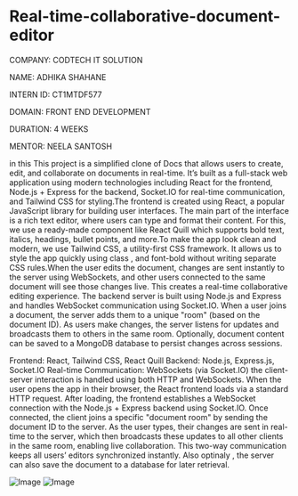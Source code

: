 # Real-time-collaborative-document-editor

COMPANY: CODTECH IT SOLUTION

NAME: ADHIKA SHAHANE

INTERN ID: CT1MTDF577

DOMAIN: FRONT END DEVELOPMENT

DURATION: 4 WEEKS

MENTOR: NEELA SANTOSH

in this This project is a simplified clone of  Docs that allows users to create, edit, and collaborate on documents in real-time. It’s built as a full-stack web application using modern technologies including React for the frontend, Node.js + Express for the backend, Socket.IO for real-time communication, and Tailwind CSS for styling.The frontend is created using React, a popular JavaScript library for building user interfaces. The main part of the interface is a rich text editor, where users can type and format their content. For this, we use a ready-made component like React Quill which supports bold text, italics, headings, bullet points, and more.To make the app look clean and modern, we use Tailwind CSS, a utility-first CSS framework. It allows us to style the app quickly using class , and font-bold without writing separate CSS rules.When the user edits the document, changes are sent instantly to the server using WebSockets, and other users connected to the same document will see those changes live. This creates a real-time collaborative editing experience.
The backend server is built using Node.js and Express and handles WebSocket communication using Socket.IO.
When a user joins a document, the server adds them to a unique "room" (based on the document ID).
As users make changes, the server listens for updates and broadcasts them to others in the same room.
Optionally, document content can be saved to a MongoDB database to persist changes across sessions.

Frontend: React, Tailwind CSS, React Quill
Backend: Node.js, Express.js, Socket.IO
Real-time Communication: WebSockets (via Socket.IO)
the client-server interaction is handled using both HTTP and WebSockets. When the user opens the app in their browser, the React frontend loads via a standard HTTP request. After loading, the frontend establishes a WebSocket connection with the Node.js + Express backend using Socket.IO. Once connected, the client joins a specific "document room" by sending the document ID to the server. As the user types, their changes are sent in real-time to the server, which then broadcasts these updates to all other clients in the same room, enabling live collaboration. This two-way communication keeps all users’ editors synchronized instantly. Also optinaly , the server can also save the document to a database for later retrieval.


![Image](https://github.com/user-attachments/assets/3c9d88db-d7ca-4fa1-8ca4-22243ecbb1e9)
![Image](https://github.com/user-attachments/assets/71cb6b75-9c8e-4702-866a-42e48aead123)

